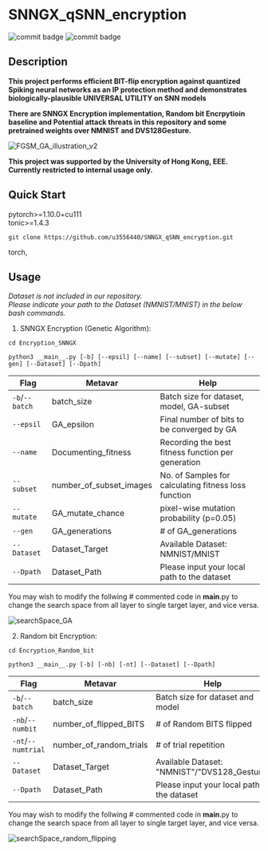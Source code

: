# SNNGX_qSNN_encryption

![commit badge](https://img.shields.io/badge/private-8A2BE2)
![commit badge](https://img.shields.io/badge/Binary-Neural%20Network-blue)

## Description

**This project performs efficient BIT-flip encryption against quantized Spiking neural networks as an IP protection method and demonstrates biologically-plausible UNIVERSAL UTILITY on SNN models** 

**There are SNNGX Encryption implementation, Random bit Encrpytioin baseline and Potential attack threats in this repository and some pretrained weights over NMNIST and DVS128Gesture.**

![FGSM_GA_illustration_v2](https://github.com/u3556440/SNN_security/assets/56315946/976bca55-fb5a-4f1a-bd0e-18a3aa95ad84)

**This project was supported by the University of Hong Kong, EEE. \
Currently restricted to internal usage only.**

## Quick Start

pytorch>=1.10.0+cu111  
tonic>=1.4.3 

```
git clone https://github.com/u3556440/SNNGX_qSNN_encryption.git
```

torch, 

## Usage

*Dataset is not included in our repository. \
Please indicate your path to the Dataset (NMNIST/MNIST) in the below bash commands.*


1. SNNGX Encryption (Genetic Algorithm):

```
cd Encryption_SNNGX
```
```
python3 __main__.py [-b] [--epsil] [--name] [--subset] [--mutate] [--gen] [--Dataset] [--Dpath]
```

Flag | Metavar | Help
--- | --- | --- 
`-b`/`--batch` | batch_size | Batch size for dataset, model, GA-subset
`--epsil` | GA_epsilon | Final number of bits to be converged by GA
`--name` | Documenting_fitness | Recording the best fitness function per generation 
`--subset` | number_of_subset_images | No. of Samples for calculating fitness loss function
`--mutate` | GA_mutate_chance | pixel-wise mutation probability (p=0.05) 
`--gen` | GA_generations | # of GA_generations
`--Dataset` | Dataset_Target | Available Dataset: NMNIST/MNIST
`--Dpath` | Dataset_Path | Please input your local path to the dataset

You may wish to modify the follwing # commented code in __main__.py to change the search space 
from all layer to single target layer, and vice versa.

![searchSpace_GA](https://github.com/u3556440/SNN_security/assets/56315946/75ded59a-1b0e-4cc4-b63f-4ccce4139782)

2. Random bit Encryption:

```
cd Encryption_Random_bit
```
```
python3 __main__.py [-b] [-nb] [-nt] [--Dataset] [--Dpath]
```

Flag | Metavar | Help
--- | --- | --- 
`-b`/`--batch` | batch_size | Batch size for dataset and model
`-nb`/`--numbit` | number_of_flipped_BITS | # of Random BITS flipped
`-nt`/`--numtrial` | number_of_random_trials | # of trial repetition
`--Dataset` | Dataset_Target | Available Dataset: "NMNIST"/"DVS128_Gesture"
`--Dpath` | Dataset_Path | Please input your local path to the dataset

You may wish to modify the follwing # commented code in __main__.py to change the search space 
from all layer to single target layer, and vice versa.

![searchSpace_random_flipping](https://github.com/u3556440/SNN_security/assets/56315946/bead64b1-8743-4b46-930f-82a63cfdfbd3)